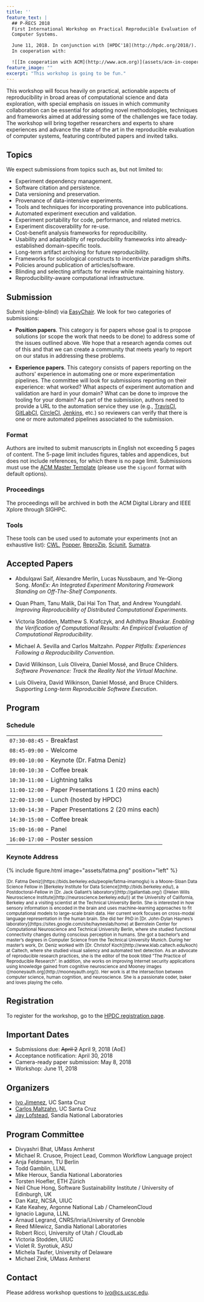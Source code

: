 ```yaml
---
title: ''
feature_text: |
  ## P-RECS 2018
  First International Workshop on Practical Reproducible Evaluation of 
  Computer Systems.

  June 11, 2018. In conjunction with [HPDC'18](http://hpdc.org/2018/). 
  In cooperation with:

  ![[In cooperation with ACM](http://www.acm.org)](assets/acm-in-cooperation.png)      ![[In cooperation with SIGHPC](http://www.sighpc.org)](assets/sighpc.png)
feature_image: ""
excerpt: "This workshop is going to be fun."
---
```


This workshop will focus heavily on practical, actionable aspects of 
reproducibility in broad areas of computational science and data 
exploration, with special emphasis on issues in which community 
collaboration can be essential for adopting novel methodologies, 
techniques and frameworks aimed at addressing some of the challenges 
we face today. The workshop will bring together researchers and 
experts to share experiences and advance the state of the art in the 
reproducible evaluation of computer systems, featuring contributed 
papers and invited talks.

## Topics

We expect submissions from topics such as, but not limited to:

  * Experiment dependency management.
  * Software citation and persistence.
  * Data versioning and preservation.
  * Provenance of data-intensive experiments.
  * Tools and techniques for incorporating provenance into publications.
  * Automated experiment execution and validation.
  * Experiment portability for code, performance, and related metrics.
  * Experiment discoverability for re-use.
  * Cost-benefit analysis frameworks for reproducibility.
  * Usability and adaptability of reproducibility frameworks into already-established domain-specific tools.
  * Long-term artifact archiving for future reproducibility.
  * Frameworks for sociological constructs to incentivize paradigm shifts.
  * Policies around publication of articles/software.
  * Blinding and selecting artifacts for review while maintaining history.
  * Reproducibility-aware computational infrastructure.

## Submission

Submit (single-blind) via 
[EasyChair](https://easychair.org/conferences/?conf=precs18). We look 
for two categories of submissions:

  * **Position papers**. This category is for papers whose goal is to 
    propose solutions (or scope the work that needs to be done) to 
    address some of the issues outlined above. We hope that a research 
    agenda comes out of this and that we can create a community that 
    meets yearly to report on our status in addressing these problems.

  * **Experience papers**. This category consists of papers reporting 
    on the authors' experience in automating one or more 
    experimentation pipelines. The committee will look for submissions 
    reporting on their experience: what worked? What aspects of 
    experiment automation and validation are hard in your domain? What 
    can be done to improve the tooling for your domain? As part of the 
    submission, authors need to provide a URL to the automation 
    service they use (e.g., [TravisCI](https://travis-ci.org), 
    [GitLabCI](https://about.gitlab.com/gitlab-ci/), 
    [CircleCI](https://circleci.com), 
    [Jenkins](https://jenkins-ci.org), etc.) so reviewers can verify 
    that there is one or more automated pipelines associated to the 
    submission.

### Format

Authors are invited to submit manuscripts in English not exceeding 5 
pages of content. The 5-page limit includes figures, tables and 
appendices, but does not include references, for which there is no 
page limit. Submissions must use the [ACM Master 
Template](https://www.acm.org/publications/proceedings-template) 
(please use the `sigconf` format with default options).

### Proceedings

The proceedings will be archived in both the ACM Digital Library and 
IEEE Xplore through SIGHPC.

### Tools

These tools can be used used to automate your experiments (not an 
exhaustive list): [CWL](http://commonwl.org), 
[Popper](https://github.com/systemslab/popper), 
[ReproZip](http://reprozip.org), [Sciunit](http://sciunit.run), 
[Sumatra](https://github.com/open-research/sumatra).

## Accepted Papers

* Abdulqawi Saif, Alexandre Merlin, Lucas Nussbaum, and Ye-Qiong Song. 
  _MonEx: An Integrated Experiment Monitoring Framework Standing on 
  Off-The-Shelf Components_.

* Quan Pham, Tanu Malik, Dai Hai Ton That, and Andrew Youngdahl. 
  _Improving Reproducibility of Distributed Computational 
  Experiments_.

* Victoria Stodden, Matthew S. Krafczyk, and Adhithya Bhaskar. 
  _Enabling the Verification of Computational Results: An Empirical 
  Evaluation of Computational Reproducibility_.

* Michael A. Sevilla and Carlos Maltzahn. _Popper Pitfalls: 
  Experiences Following a Reproducibility Convention_.

* David Wilkinson, Luís Oliveira, Daniel Mossé, and Bruce Childers. 
  _Software Provenance: Track the Reality Not the Virtual Machine_. 

* Luís Oliveira, David Wilkinson, Daniel Mossé, and Bruce Childers. 
  _Supporting Long-term Reproducible Software Execution_.

## Program

### Schedule

| |
|-|
| `07:30-08:45` - Breakfast |
| `08:45-09:00` - Welcome |
| `09:00-10:00` - Keynote (Dr. Fatma Deniz) |
| `10:00-10:30` - Coffee break |
| `10:30-11:00` - Lightning talks |
| `11:00-12:00` - Paper Presentations 1 (20 mins each) |
| `12:00-13:00` - Lunch (hosted by HPDC) |
| `13:00-14:30` - Paper Presentations 2 (20 mins each) |
| `14:30-15:00` - Coffee break |
| `15:00-16:00` - Panel |
| `16:00-17:00` - Poster session |

### Keynote Address

{% include figure.html image="assets/fatma.png" position="left" %}

<small>
[Dr. Fatma Deniz](https://bids.berkeley.edu/people/fatma-imamoglu) is 
a Moore-Sloan Data Science Fellow in [Berkeley Institute for Data 
Science](http://bids.berkeley.edu/), a Postdoctoral-Fellow in [Dr. 
Jack Gallant’s laboratory](http://gallantlab.org/) ([Helen Wills 
Neuroscience Institute](http://neuroscience.berkeley.edu/)) at the 
University of California, Berkeley and a visiting scientist at the 
Technical University Berlin. She is interested in how sensory 
information is encoded in the brain and uses machine-learning 
approaches to fit computational models to large-scale brain data. Her 
current work focuses on cross-modal language representation in the 
human brain. She did her PhD in [Dr. John-Dylan Haynes’s 
laboratory](https://sites.google.com/site/hayneslab/home) at Bernstein 
Center for Computational Neuroscience and Technical University Berlin, 
where she studied functional connectivity changes during conscious 
perception in humans. She got a bachelor’s and master’s degrees in 
Computer Science from the Technical University Munich. During her 
master’s work, Dr. Deniz worked with [Dr. Christof 
Koch](http://www.klab.caltech.edu/koch) at Caltech, where she studied 
visual saliency and automated text detection. As an advocate of 
reproducible research practices, she is the editor of the book titled 
“The Practice of Reproducible Research”. In addition, she works on 
improving Internet security applications using knowledge gained from 
cognitive neuroscience and Mooney images 
([mooneyauth.org](http://mooneyauth.org/)). Her work is at the 
intersection between computer science, human cognition, and 
neuroscience. She is a passionate coder, baker and loves playing the 
cello.</small>

## Registration

To register for the workshop, go to the [HPDC registration 
page](http://www.hpdc.org/2018/registration/).

## Important Dates

  * Submissions due: ~~April 2~~ April 9, 2018 (AoE)
  * Acceptance notification: April 30, 2018
  * Camera-ready paper submission: May 8, 2018
  * Workshop: June 11, 2018

## Organizers

  * [Ivo Jimenez](http://ivotron.me), UC Santa Cruz
  * [Carlos Maltzahn](https://users.soe.ucsc.edu/~carlosm/), UC Santa 
    Cruz
  * [Jay Lofstead](http://www.lofstead.org), Sandia National 
    Laboratories

## Program Committee

  * Divyashri Bhat, UMass Amherst
  * Michael R. Crusoe, Project Lead, Common Workflow Language project
  * Anja Feldmann, TU Berlin
  * Todd Gamblin, LLNL
  * Mike Heroux, Sandia National Laboratories
  * Torsten Hoefler, ETH Zürich
  * Neil Chue Hong, Software Sustainability Institute / University of 
    Edinburgh, UK
  * Dan Katz, NCSA, UIUC
  * Kate Keahey, Argonne National Lab / ChameleonCloud
  * Ignacio Laguna, LLNL
  * Arnaud Legrand, CNRS/Inria/University of Grenoble
  * Reed Milewicz, Sandia National Laboratories
  * Robert Ricci, University of Utah / CloudLab
  * Victoria Stodden, UIUC
  * Violet R. Syrotiuk, ASU
  * Michela Taufer, University of Delaware
  * Michael Zink, UMass Amherst

## Contact

Please address workshop questions to <ivo@cs.ucsc.edu>.
